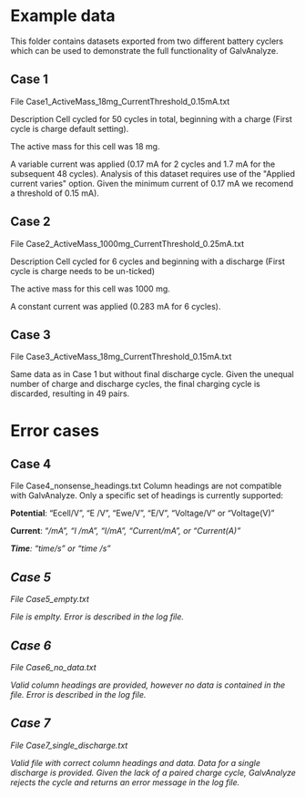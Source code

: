 # Example data
This folder contains datasets exported from two different battery cyclers which can be used to demonstrate the full functionality of GalvAnalyze.

## Case 1
File Case1_ActiveMass_18mg_CurrentThreshold_0.15mA.txt

Description
Cell cycled for 50 cycles in total, beginning with a charge (First cycle is charge default setting).

The active mass for this cell was 18 mg.

A variable current was applied (0.17 mA for 2 cycles and 1.7 mA for the subsequent 48 cycles). Analysis of this dataset requires use of the "Applied current varies" option.
Given the minimum current of 0.17 mA we recomend a threshold of 0.15 mA).

## Case 2
File Case2_ActiveMass_1000mg_CurrentThreshold_0.25mA.txt

Description
Cell cycled for 6 cycles and beginning with a discharge (First cycle is charge needs to be un-ticked)

The active mass for this cell was 1000 mg.

A constant current was applied (0.283 mA for 6 cycles).

## Case 3

File Case3_ActiveMass_18mg_CurrentThreshold_0.15mA.txt

Same data as in Case 1 but without final discharge cycle. Given the unequal number of charge and discharge cycles, the final charging cycle is discarded, resulting in 49 pairs.

# Error cases

## Case 4

File Case4_nonsense_headings.txt
Column headings are not compatible with GalvAnalyze. Only a specific set of headings is currently supported:

**Potential**: “Ecell/V”, “E /V”, “Ewe/V”, “E/V”, “Voltage/V” or “Voltage(V)”

**Current**: “<I>/mA”, “I /mA”, “I/mA”, “Current/mA”, or “Current(A)”

**Time**: “time/s” or “time /s”


## Case 5

File Case5_empty.txt

File is emplty. Error is described in the log file.

## Case 6

File Case6_no_data.txt

Valid column headings are provided, however no data is contained in the file. Error is described in the log file.

## Case 7

File Case7_single_discharge.txt

Valid file with correct column headings and data. Data for a single discharge is provided. Given the lack of a paired charge cycle, GalvAnalyze rejects the cycle and returns an error message in the log file.